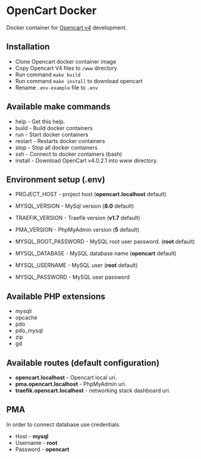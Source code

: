 # OpenCart Docker

Docker container for [Opencart v4](https://github.com/opencart/opencart) development.

## Installation
* Clone Opencart docker container image
* Copy Opencart V4 files to ```/www``` directory
* Run command ```make build```
* Run command ```make install``` to download opencart
* Rename ```.env-example``` file to ```.env```

## Available make commands

* help - Get this help.
* build - Build docker containers
* run - Start docker containers
* restart - Restarts docker containers
* stop - Stop all docker containers
* ssh - Connect to docker containers (bash)
* install - Download OpenCart v4.0.2.1 into www directory.

## Environment setup (**.env**)

* PROJECT_HOST - project host (**opencart.localhost** default)
* MYSQL_VERSION - MySql version (**8.0** default)
* TRAEFIK_VERSION - Traefik version (**v1.7** default)
* PMA_VERSION - PhpMyAdmin version (**5** default)

* MYSQL_ROOT_PASSWORD - MySQL root user password. (**root** default)
* MYSQL_DATABASE - MySQL database name (**opencart** default)

* MYSQL_USERNAME - MySQL user (**root** default)
* MYSQL_PASSWORD - MySQL user password

## Available PHP extensions

* mysqli
* opcache 
* pdo 
* pdo_mysql 
* zip 
* gd

## Available routes (default configuration)

* **opencart.localhost** - Opencart local uri.
* **pma.opencart.localhost** - PhpMyAdmin uri.
* **traefik.opencart.localhost** - networking stack dashboard uri.

## PMA
In order to connect database use credentials.

* Host - **mysql**
* Username - **root**
* Password - **opencart**